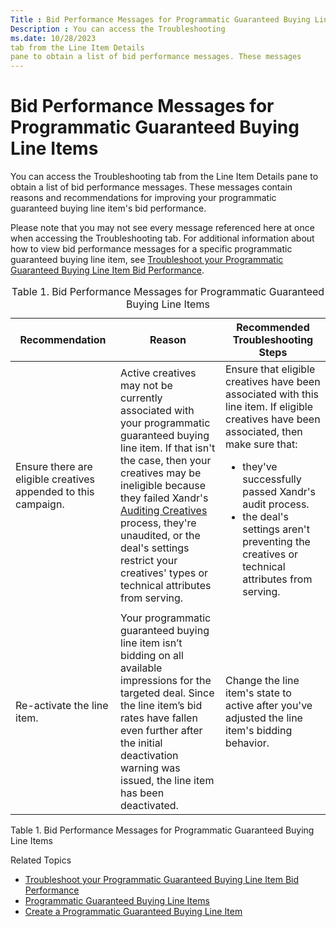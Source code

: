 ```yaml
---
Title : Bid Performance Messages for Programmatic Guaranteed Buying Line Items
Description : You can access the Troubleshooting
ms.date: 10/28/2023
tab from the Line Item Details
pane to obtain a list of bid performance messages. These messages
---
```



# Bid Performance Messages for Programmatic Guaranteed Buying Line Items



You can access the Troubleshooting
tab from the Line Item Details
pane to obtain a list of bid performance messages. These messages
contain reasons and recommendations for improving your programmatic
guaranteed buying line item's bid performance.



Please note that you may not see every message referenced here at once
when accessing the Troubleshooting
tab. For additional information about how to view bid performance
messages for a specific programmatic guaranteed buying line item, see <a
href="troubleshoot-your-programmatic-guaranteed-buying-line-item-bid-performance.md"
class="xref"
title="You can improve your programmatic guaranteed buying line item&#39;s impression count and bid performance, which in return will help you submit and win more bids, by accessing the Troubleshooting tab and reviewing all bid performance messages.">Troubleshoot
your Programmatic Guaranteed Buying Line Item Bid Performance</a>.



<table
id="programmatic-guaranteed-buying-line-item-bid-performance-messages__table_sbc_pfz_jgb"
class="table frame-all" style="width:100%;">
<caption><span class="table--title-label">Table 1. <span
class="title">Bid Performance Messages for Programmatic Guaranteed
Buying Line Items</caption>
<colgroup>
<col style="width: 33%" />
<col style="width: 33%" />
<col style="width: 33%" />
</colgroup>
<thead class="thead">
<tr class="header row">
<th
id="programmatic-guaranteed-buying-line-item-bid-performance-messages__table_sbc_pfz_jgb__entry__1"
class="entry">Recommendation</th>
<th
id="programmatic-guaranteed-buying-line-item-bid-performance-messages__table_sbc_pfz_jgb__entry__2"
class="entry">Reason</th>
<th
id="programmatic-guaranteed-buying-line-item-bid-performance-messages__table_sbc_pfz_jgb__entry__3"
class="entry">Recommended Troubleshooting Steps</th>
</tr>
</thead>
<tbody class="tbody">
<tr class="odd row">
<td class="entry"
headers="programmatic-guaranteed-buying-line-item-bid-performance-messages__table_sbc_pfz_jgb__entry__1">Ensure
there are eligible creatives appended to this campaign.</td>
<td class="entry"
headers="programmatic-guaranteed-buying-line-item-bid-performance-messages__table_sbc_pfz_jgb__entry__2">Active
creatives may not be currently associated with your programmatic
guaranteed buying line item. If that isn't the case, then your creatives
may be ineligible because they failed Xandr's <a
href="auditing-creatives.md" class="xref"
title="Buyers must submit creatives to Xandr so that they can be audited before running on Xandr real-time inventory. Creatives that fail the Xandr platform audit will not run.">Auditing
Creatives</a> process, they're unaudited, or the deal's settings
restrict your creatives' types or technical attributes from
serving.</td>
<td class="entry"
headers="programmatic-guaranteed-buying-line-item-bid-performance-messages__table_sbc_pfz_jgb__entry__3">Ensure
that eligible creatives have been associated with this line item. If
eligible creatives have been associated, then make sure that:
<ul>
<li>they've successfully passed Xandr's audit
process.</li>
<li>the deal's settings aren't preventing the creatives or technical
attributes from serving.</li>
</ul></td>
</tr>
<tr class="even row">
<td class="entry"
headers="programmatic-guaranteed-buying-line-item-bid-performance-messages__table_sbc_pfz_jgb__entry__1">Re-activate
the line item.</td>
<td class="entry"
headers="programmatic-guaranteed-buying-line-item-bid-performance-messages__table_sbc_pfz_jgb__entry__2">Your
programmatic guaranteed buying line item isn’t bidding on all available
impressions for the targeted deal. Since the line item’s bid rates have
fallen even further after the initial deactivation warning was issued,
the line item has been deactivated.</td>
<td class="entry"
headers="programmatic-guaranteed-buying-line-item-bid-performance-messages__table_sbc_pfz_jgb__entry__3">Change
the line item's state to active after you've adjusted the line item's
bidding behavior.</td>
</tr>
</tbody>
</table>

<span class="table--title-label">Table 1. <span class="title">Bid
Performance Messages for Programmatic Guaranteed Buying Line
Items





>

Related Topics

- <a
  href="troubleshoot-your-programmatic-guaranteed-buying-line-item-bid-performance.md"
  class="xref"
  title="You can improve your programmatic guaranteed buying line item&#39;s impression count and bid performance, which in return will help you submit and win more bids, by accessing the Troubleshooting tab and reviewing all bid performance messages.">Troubleshoot
  your Programmatic Guaranteed Buying Line Item Bid Performance</a>
- <a href="programmatic-guaranteed-buying-line-items.md" class="xref"
  title="A programmatic guaranteed buying line item (PG buying line item) provides you with a workflow specifically designed for buying a programmatic guaranteed deal (PG deal).">Programmatic
  Guaranteed Buying Line Items</a>
- <a href="create-a-programmatic-guaranteed-buying-line-item.md"
  class="xref"
  title="A programmatic guaranteed buying line item (PG line item) provides you with a workflow specifically designed for buying a programmatic guaranteed deal (PG deal).">Create
  a Programmatic Guaranteed Buying Line Item</a>






